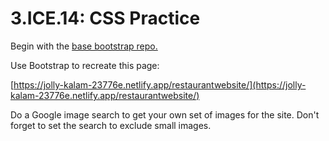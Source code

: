 # 3.ICE.14: CSS Practice

Begin with the [base bootstrap repo.](https://github.com/rocketacademy/basic-bootstrap-swe1)

Use Bootstrap to recreate this page:

[https://jolly-kalam-23776e.netlify.app/restaurantwebsite/](https://jolly-kalam-23776e.netlify.app/restaurantwebsite/)

Do a Google image search to get your own set of images for the site. Don't forget to set the search to exclude small images.

